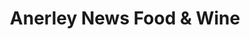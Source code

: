 ---
title: "Anerley News Food & Wine"
url: /anerley/anerley-news-food-and-wine/
shop: convenience
---